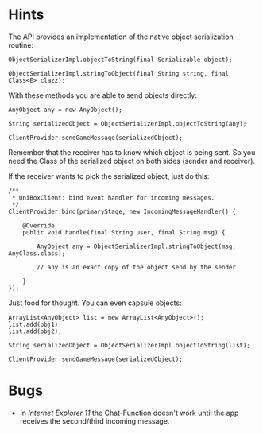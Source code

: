 # Hints

The API provides an implementation of the native object serialization routine:

```
ObjectSerializerImpl.objectToString(final Serializable object);

ObjectSerializerImpl.stringToObject(final String string, final Class<E> clazz);
```

With these methods you are able to send objects directly:

```
AnyObject any = new AnyObject();

String serializedObject = ObjectSerializerImpl.objectToString(any);

ClientProvider.sendGameMessage(serializedObject);
```

Remember that the receiver has to know which object is being sent. So you need the Class of
the serialized object on both sides (sender and receiver).

If the receiver wants to pick the serialized object, just do this:

```
/**
 * UniBoxClient: bind event handler for incoming messages.
 */
ClientProvider.bind(primaryStage, new IncomingMessageHandler() {

	@Override
	public void handle(final String user, final String msg) {

		AnyObject any = ObjectSerializerImpl.stringToObject(msg, AnyClass.class);

		// any is an exact copy of the object send by the sender

	}
});
```

Just food for thought. You can even capsule objects:

```
ArrayList<AnyObject> list = new ArrayList<AnyObject>();
list.add(obj1);
list.add(obj2);

String serializedObject = ObjectSerializerImpl.objectToString(list);

ClientProvider.sendGameMessage(serializedObject);
```

# Bugs

- In *Internet Explorer 11* the Chat-Function doesn't work until the app receives the second/third incoming message.



